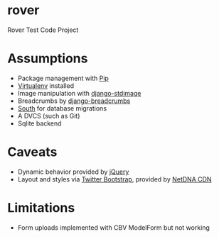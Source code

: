 rover
=====

Rover Test Code Project

Assumptions
===========

* Package management with [Pip](https://pypi.python.org/pypi/pip)
* [Virtualenv](https://pypi.python.org/pypi/virtualenv) installed
* Image manipulation with [django-stdimage](https://github.com/pivotal-energy-solutions/django-stdimage)
* Breadcrumbs by [django-breadcrumbs](https://github.com/chronossc/django-breadcrumbs)
* [South](http://south.aeracode.org/) for database migrations
* A DVCS (such as Git)
* Sqlite backend

Caveats
=======

* Dynamic behavior provided by [jQuery](http://jquery.com/)
* Layout and styles via [Twitter Bootstrap](http://twitter.github.io/bootstrap/), provided by [NetDNA CDN](http://www.bootstrapcdn.com/)

Limitations
===========

* Form uploads implemented with CBV ModelForm but not working
